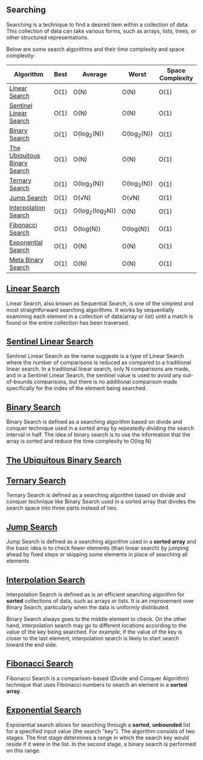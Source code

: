 <h2>Searching</h2>

Searching is a technique to find a desired item within a collection of data. This collection of data can take various forms, such as arrays, lists, trees, or other structured representations.

Below are some search algorithms and their time complexity and space complexity:

| Algorithm                                                                                                                                                                 | Best | Average                              | Worst                 | Space Complexity |
| ------------------------------------------------------------------------------------------------------------------------------------------------------------------------- | ---- | ------------------------------------ | --------------------- | ---------------- |
| <a href="https://github.com/sanjay9616/data-structure-and-alogrithms/tree/master/Searching/Linear%20Search">Linear Search</a>                                             | O(1) | O(N)                                 | O(N)                  | O(1)             |
| <a href="https://github.com/sanjay9616/data-structure-and-alogrithms/blob/master/Searching/Sentinel%20Linear%20Search/README.md">Sentinel Linear Search</a>               | O(1) | O(N)                                 | O(N)                  | O(1)             |
| <a href="https://github.com/sanjay9616/data-structure-and-alogrithms/tree/master/Searching/Binary%20Search">Binary Search</a>                                             | O(1) | O(log<sub>2</sub>(N))                | O(log<sub>2</sub>(N)) | O(1)             |
| <a href="https://github.com/sanjay9616/data-structure-and-alogrithms/blob/master/Searching/The%20Ubiquitous%20Binary%20Search/README.md">The Ubiquitous Binary Search</a> | O(1) | O(N)                                 | O(N)                  | O(1)             |
| <a href="https://github.com/sanjay9616/data-structure-and-alogrithms/blob/master/Searching/Ternary%20Search/README.md">Ternary Search</a>                                 | O(1) | O(log<sub>3</sub>(N))                | O(log<sub>3</sub>(N)) | O(1)             |
| <a href="https://github.com/sanjay9616/data-structure-and-alogrithms/blob/master/Searching/Jump%20Search/README.md">Jump Search</a>                                       | O(1) | O(√N)                                | O(√N)                 | O(1)             |
| <a href="https://github.com/sanjay9616/data-structure-and-alogrithms/blob/master/Searching/Interpolation%20Search/README.md">Interpolation Search</a>                     | O(1) | O(log<sub>2</sub>(log<sub>2</sub>N)) | O(N)                  | O(1)             |
| <a href="https://github.com/sanjay9616/data-structure-and-alogrithms/blob/master/Searching/Fibonacci%20Search/README.md">Fibonacci Search</a>                             | O(1) | O(log(N))                            | O(log(N))             | O(1)             |
| <a href="https://github.com/sanjay9616/data-structure-and-alogrithms/blob/master/Searching/Exponential%20Search/README.md">Exponential Search</a>                         | O(1) | O(N)                                 | O(N)                  | O(1)             |
| <a href="https://github.com/sanjay9616/data-structure-and-alogrithms/tree/master/Searching/Linear%20Search">Meta Binary Search</a>                                        | O(1) | O(N)                                 | O(N)                  | O(1)             |

<h2><a href="https://github.com/sanjay9616/data-structure-and-alogrithms/tree/master/Searching/Linear%20Search">Linear Search</a></h2>

Linear Search, also known as Sequential Search, is one of the simplest and most straightforward searching algorithms. It works by sequentially examining each element in a collection of data(array or list) until a match is found or the entire collection has been traversed.

<h2><a href="https://github.com/sanjay9616/data-structure-and-alogrithms/blob/master/Searching/Sentinel%20Linear%20Search/README.md">Sentinel Linear Search</a></h2>

Sentinel Linear Search as the name suggests is a type of Linear Search where the number of comparisons is reduced as compared to a traditional linear search. In a traditional linear search, only N comparisons are made, and in a Sentinel Linear Search, the sentinel value is used to avoid any out-of-bounds comparisons, but there is no additional comparison made specifically for the index of the element being searched.

<h2><a href="https://github.com/sanjay9616/data-structure-and-alogrithms/tree/master/Searching/Binary%20Search">Binary Search</a></h2>

Binary Search is defined as a searching algorithm based on divide and conquer technique used in a sorted array by repeatedly dividing the search interval in half. The idea of binary search is to use the information that the array is sorted and reduce the time complexity to O(log N)

<h2><a href="https://github.com/sanjay9616/data-structure-and-alogrithms/blob/master/Searching/The%20Ubiquitous%20Binary%20Search/README.md">The Ubiquitous Binary Search</a></h2>

<h2><a href="https://github.com/sanjay9616/data-structure-and-alogrithms/blob/master/Searching/Ternary%20Search/README.md">Ternary Search</a></h2>

Ternary Search is defined as a searching algorithm based on divide and conquer technique like Binary Search used in a sorted array that divides the search space into three parts instead of two.

<h2><a href="https://github.com/sanjay9616/data-structure-and-alogrithms/blob/master/Searching/Jump%20Search/README.md">Jump Search</a></h2>

Jump Search is defined as a searching algorithm used in a **sorted array** and the basic idea is to check fewer elements (than linear search) by jumping ahead by fixed steps or skipping some elements in place of searching all elements

<h2><a href="https://github.com/sanjay9616/data-structure-and-alogrithms/blob/master/Searching/Interpolation%20Search/README.md">Interpolation Search</a></h2>

Interpolation Search is defined as is an efficient searching algorithm for **sorted** collections of data, such as arrays or lists. It is an improvement over Binary Search, particularly when the data is uniformly distributed.

Binary Search always goes to the middle element to check. On the other hand, interpolation search may go to different locations according to the value of the key being searched. For example, if the value of the key is closer to the last element, interpolation search is likely to start search toward the end side.

<h2><a href="https://github.com/sanjay9616/data-structure-and-alogrithms/blob/master/Searching/Fibonacci%20Search/README.md">Fibonacci Search</a></h2>

Fibonacci Search is a comparison-based (Divide and Conquer Algorithm) technique that uses Fibonacci numbers to search an element in a **sorted array**.

<h2><a href="https://github.com/sanjay9616/data-structure-and-alogrithms/blob/master/Searching/Exponential%20Search/README.md">Exponential Search</a></h2>

Exponential search allows for searching through a **sorted**, **unbounded** list for a specified input value (the search "key"). The algorithm consists of two stages. The first stage determines a range in which the search key would reside if it were in the list. In the second stage, a binary search is performed on this range.